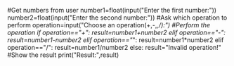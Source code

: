 #Get numbers from user
number1=float(input("Enter the first number:"))
number2=float(input("Enter the second number:"))
#Ask which operation to perform
operation=input("Choose an operation(+,-,*,/):")
#Perform the operation
if operation=="+":
	result=number1+number2
elif operation=="-":
	result=number1-number2
elif operation=="*":
	result=number1*number2
elif operation=="/":
	result=number1/number2
else:
	result="Invalid operation!"
#Show the result
print("Result:",result)
